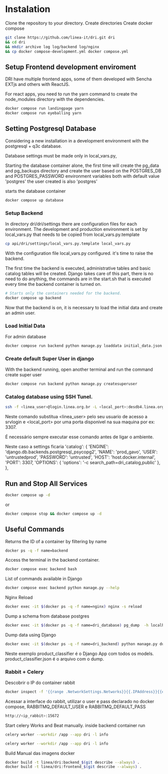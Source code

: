 # Instalation

Clone the repository to your directory.
Create directories
Create docker compose

```bash
git clone https://github.com/linea-it/dri.git dri
&& cd dri
&& mkdir archive log log/backend log/nginx
&& cp docker compose-development.yml docker compose.yml
```

## Setup Frontend development enviroment

DRI have multiple frontend apps, some of them developed with Sencha EXTjs and others with ReactJS.

For react apps, you need to run the yarn command to create the node_modules directory with the dependencies.

```bash
docker compose run landingpage yarn
docker compose run eyeballing yarn
```

## Setting Postgresql Database

Considering a new installation in a development environment with the postgresql + q3c database.

Database settings must be made only in local_vars.py,

Starting the database container alone, the first time will create the pg_data and pg_backups directory and create the user based on the POSTGRES_DB and POSTGRES_PASSWORD environment variables both with default value 'postgres' the user created is also 'postgres'

starts the database container

```bash
docker compose up database
```

### Setup Backend

In directory dri/dri/settings there are configuration files for each environment.
The development and production environment is set by local_vars.py that needs to be copied from local_vars.py.template

``` bash
cp api/dri/settings/local_vars.py.template local_vars.py
```

With the configuration file local_vars.py configured. it's time to raise the backend.

The first time the backend is executed, administrative tables and basic catalog tables will be created.
Django takes care of this part, there is no need to do anything, the commands are in the start.sh that is executed every time the backend container is turned on.

```bash
# Starts only the containers needed for the backend.
docker compose up backend
```

Now that the backend is on, it is necessary to load the initial data and create an admin user.

### Load Initial Data

For admin database

```bash
docker compose run backend python manage.py loaddata initial_data.json
```

### Create default Super User in django

With the backend running, open another terminal and run the command create super user

```bash
docker compose run backend python manage.py createsuperuser
```

### Catalog database using SSH Tunel.

```bash
ssh -f <linea_user>@login.linea.org.br -L <local_port>:desdb4.linea.org.br:5432 -N
```
Neste comando substitua <linea_user> pelo seu usuario de acesso a srvlogin e <local_port> por uma porta disponivel na sua maquina por ex: 3307.

É necessário sempre executar esse comando antes de ligar o ambiente.

Neste caso a settings ficaria 
    'catalog': {
        'ENGINE': 'django.db.backends.postgresql_psycopg2',
        'NAME': 'prod_gavo',
        'USER': 'untrustedprod',
        'PASSWORD': 'untrusted',
        'HOST': 'host.docker.internal',
        'PORT': 3307,
        'OPTIONS': {
            'options': '-c search_path=dri_catalog,public'
        },
    },

## Run and Stop All Services

```bash
docker compose up -d
```

or

```bash
docker compose stop && docker compose up -d
```

## Useful Commands

Returns the ID of a container by filtering by name

```bash
docker ps -q -f name=backend
```

Access the terminal in the backend container.

```bash
docker compose exec backend bash
```

List of commands available in Django

```bash
docker compose exec backend python manage.py --help
```

Nginx Reload

```bash
docker exec -it $(docker ps -q -f name=nginx) nginx -s reload
```

Dump a schema from database postgres

```bash
docker exec -it $(docker ps -q -f name=dri_database) pg_dump  -h localhost -U postgres -n 'gaia' postgres > /data/gaia_dump.sql
```

Dump data using Django

```bash
docker exec -it $(docker ps -q -f name=dri_backend) python manage.py dumpdata product_classifier --indent 2 > product_classifier.json
```

Neste exemplo product_classifier é o Django App com todos os models. product_classifier.json é o arquivo com o dump.

### Rabbit + Celery

Descobrir o IP do container rabbit

```bash
docker inspect -f '{{range .NetworkSettings.Networks}}{{.IPAddress}}{{end}}' $(docker ps -q -f name=rabbit)
```

Acessar a interface do rabbit, utilizar o user e pass declarado no docker compose, RABBITMQ_DEFAULT_USER e RABBITMQ_DEFAULT_PASS

```bash
http://<ip_rabbit>:15672
```

Start celery Works and Beat manually. inside backend container run

```bash
celery worker --workdir /app --app dri -l info

celery worker --workdir /app --app dri -l info
```

Build Manual das imagens docker
```bash
docker build -t linea/dri:backend_$(git describe --always) .
docker build -t linea/dri:frontend_$(git describe --always) .
```
